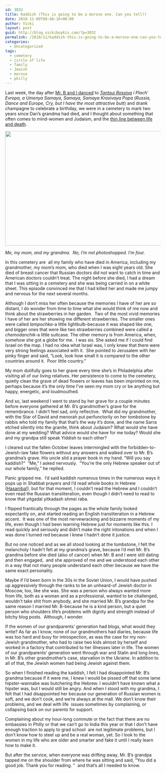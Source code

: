 ```yaml
---
id: 3832
title: Kaddish (This is going to be a morose one. Can you tell?)
date: 2010-11-09T08:48:16+00:00
author: Vicki
layout: post
guid: http://blog.vickiboykis.com/?p=3832
permalink: /2010/11/kaddish-this-is-going-to-be-a-morose-one-can-you-tell/
categories:
  - Uncategorized
tags:
  - cemetery
  - circle of life
  - family
  - Jewish
  - morose
  - philly
---
```

Last week, the day after [Mr. B and I danced](http://blog.vickiboykis.com/2010/10/28/two-quick-pics-from-this-week/) to _[Tantsui Rossiya](http://www.youtube.com/watch?v=BopcfGsOoZM) i Plach&#8217; Evropa, a Umenya Samaya, Samaya, Samaya Krasivaya Popa_ (_Russia, Dance and Europe, Cry, but I have the most attractive butt_) and drank champagne to celebrate a birthday, we were in a cemetery to mark two years since Dan&#8217;s grandma had died, and I thought about something that often comes to mind-women and Judaism, and the [thin line between life and death](http://blog.vickiboykis.com/2010/03/15/whoever-said-life-is-about-adventure-and-risk-taking-never-had-typhoid-shots/).

<img class="alignnone" src="http://blog.vickiboykis.com/wp-content/uploads/2009/05/mothers-001.jpg" alt="" width="573" height="371" />

_Me, my mom, and my grandma.  No, I&#8217;m not photoshopped. I&#8217;m four._ 

In this cemetery are  all my family who have died in America, including my grandmother, my mom&#8217;s mom, who died when I was eight years old. She died of breast cancer that Russian doctors did not want to catch in time and American doctors couldn&#8217;t treat. The night before she died, I had a dream that I was sitting in a cemetery and she was being carried in on a white sheet. This episode convinced me that I had killed her and made me jumpy and nervous for the next several months.

Although I don&#8217;t miss her often because the memories I have of her are so distant, I do wonder from time to time what she would think of me now and think about the strawberries in her garden.  Two of the most vivid memories I have of her are her showing me different strawberries. The smaller ones were called _lampochka_-a little lightbulb-because it was shaped like one, and bigger ones that were like two strawberries combined were called a _chemodanchik_-a little suitcase. The other memory is from America, when, somehow she got a globe for me.  I was six. She asked me if I could find Israel on the map. I had no idea what Israel was, I only knew that there were very strong feelings associated with it.  She pointed to Jerusalem with her pinky finger and said, &#8220;Look, look how small it is compared to the other countries around it.  Poor little country.&#8221;

My mom dutifully goes to her grave every time she&#8217;s in Philadelphia after visiting all of our living relatives. Her persistence to come to the cemetery, quietly clean the grave of dead flowers or leaves has been imprinted on me, perhaps because it&#8217;s the only time I&#8217;ve seen my mom cry or be anything but happy, energetic, and loudmouthed.

And so, last weekend I went to stand by her grave for a couple minutes before everyone gathered at Mr. B&#8217;s grandmother&#8217;s grave for the remembrance. I didn&#8217;t feel sad, only reflective.  What did my grandmother, with the Star of David and menorah put perfunctorily on her tombstone by rabbis who told my family that that&#8217;s the way it&#8217;s done, and the name Sarra etched silently into the granite, think about Judaism? What would she have done at my wedding? What advice would she have for me today? Would she and my grandpa still speak Yiddish to each other?

I cleared out the fallen October leaves intermingled with the forbidden-to-Jewish-law fake flowers without any answers and walked over to Mr. B&#8217;s grandma&#8217;s grave. His uncle slid a prayer book in my hand. &#8220;Will you say kaddish?&#8221;  &#8220;Me,&#8221; I asked nervously.  &#8220;You&#8217;re the only Hebrew speaker out of our whole family,&#8221; he replied.

Panic gripped me.  I&#8217;d said kaddish numerous times in the numerous ways it pops up in Shabbat prayers and I&#8217;d read whole books in Hebrew ([Hasamba!](http://en.wikipedia.org/wiki/Hasamba)), but for that moment, I couldn&#8217;t read the Hebrew and I couldn&#8217;t even read the Russian transliteration, even though I didn&#8217;t need to read to know that yitgadal yitkadash shmei raba.

I flipped frantically through the pages as the whole family looked expectantly on, and started reading an English transliteration in a Hebrew accent.  It was one of the most nervewracking and bizzarre moments of my life, even though I had been learning Hebrew just for moments like this. I read quickly and seriously and didn&#8217;t make the right intonations and when I was done I turned red because I knew I hadn&#8217;t done it justice.

But no one noticed and as we all stood looking at the tombstone, I felt the melancholy I hadn&#8217;t felt at my grandma&#8217;s grave, because I&#8217;d met Mr. B&#8217;s grandma before she died (also of cancer) when Mr. B and I were still dating and then engaged,  and she approved of me and we understood each other in a way that not many people understand each other because we have the same exact personality.

Maybe if I&#8217;d been born in the 30s in the Soviet Union, I would have pushed up aggressively through the ranks to be an unheard-of Jewish doctor in Moscow, too, like she was. She was a person who always wanted more from life, both as a woman and as a professional, wanted to be challenged, wouldn&#8217;t take shit from anybody, and she married Mr. B&#8217;s grandpa for the same reason I married Mr. B-because he is a kind person, but a quiet person who shoulders life&#8217;s problems with dignity and strength instead of bitchy blog posts.  Although, I wonder.

If the women of our grandparents&#8217; generation had blogs, what would they write? As far as I know, none of our grandmothers had diaries, because life was too hard and busy for introspection, as was the case for my non-Jewish grandmother, who had to raise two kids almost by herself and worked in a factory that contributed to her illnesses later in life. The women of our grandparents&#8217; generation went through war and Stalin and long lines, in Mr. B&#8217;s other grandmother&#8217;s case, starvation in the Ukraine. In addition to all of that, the Jewish women had being Jewish against them.

So when I finished reading the kaddish, I felt I had disappointed Mr. B&#8217;s grandma because if it were me, I knew I would be pissed off that some lame hipster-wannabe was butchering the Hebrew. I wouldn&#8217;t have known what a hipster was, but I would still be angry. And when I stood with my grandma, I felt that I had disappointed her because our generation of Russian women is soft, and we don&#8217;t cook, and we&#8217;re always at the mall. We don&#8217;t know their problems, and we deal with life  issues sometimes by complaining, or collapsing back on our parents for support.

Complaining about my hour-long commute or the fact that there are no embassies in Philly or that we can&#8217;t go to India this year or that I don&#8217;t have enough traction to apply to grad school  are not legitimate problems, but I don&#8217;t know how to steel up and be a real woman, yet. So I look to the women in my life who are older and smarter and fake it until I really learn how to make it.

But after the service, when everyone was drifting away, Mr. B&#8217;s grandpa tapped me on the shoulder from where he was sitting and said, &#8220;You did a good job. Thank you for reading. &#8221;  and that&#8217;s all I needed to know.